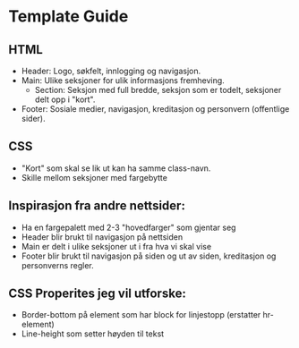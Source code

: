 # Template Guide

## HTML

- Header: Logo, søkfelt, innlogging og navigasjon.
- Main: Ulike seksjoner for ulik informasjons fremheving.
  - Section: Seksjon med full bredde, seksjon som er todelt, seksjoner delt opp i "kort".
- Footer: Sosiale medier, navigasjon, kreditasjon og personvern (offentlige sider).

## CSS

- "Kort" som skal se lik ut kan ha samme class-navn.
- Skille mellom seksjoner med fargebytte

## Inspirasjon fra andre nettsider:
- Ha en fargepalett med 2-3 "hovedfarger" som gjentar seg
- Header blir brukt til navigasjon på nettsiden
- Main er delt i ulike seksjoner ut i fra hva vi skal vise
- Footer blir brukt til navigasjon på siden og ut av siden, kreditasjon og personverns regler.

## CSS Properites jeg vil utforske:
- Border-bottom på element som har block for linjestopp (erstatter hr-element)
- Line-height som setter høyden til tekst